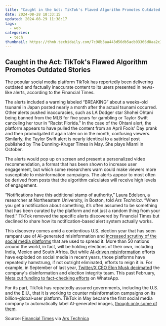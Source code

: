 ```yaml
---
title: "Caught in the Act: TikTok's Flawed Algorithm Promotes Outdated Stories"
date: 2024-08-28 18:33:15
updated: 2024-08-29 11:38:17
tags:
  - web
categories:
  - tech
thumbnail: https://thmb.techidaily.com/7c98b3aa443d56db5acb03366d8aa2c1ee75e1644b06d32e3fca560857ba5e46.jpg
---
```


## Caught in the Act: TikTok's Flawed Algorithm Promotes Outdated Stories

The popular social media platform TikTok has reportedly been delivering outdated and factually inaccurate content to its users presented in news-like alerts, according to the Financial Times.

 The alerts included a warning labeled “BREAKING” about a weeks-old tsunami in Japan posted nearly a month after the actual tsunami occurred. Other alerts pushed inaccuracies, such as LA Dodger star Shohei Ohtani being banned from the MLB for five years for gambling or Taylor Swift canceling her tour in "Racist Florida.” In the case of the Ohtani alert, the platform appears to have pulled the content from an April Fools' Day prank and then promulgated it again later on in the month, confusing viewers. Similarly, the Taylor Swift alert is nearly identical to a satirical post published by The Dunning-Kruger Times in May. She plays Miami in October.

 The alerts would pop up on screen and present a personalized video recommendation, a format that has been shown to increase user engagement, but which some researchers warn could make viewers more susceptible to misinformation campaigns. The alerts appear to most often be derived from posts that the algorithm calculates will receive high levels of engagement.

 “Notifications have this additional stamp of authority,” Laura Edelson, a researcher at Northeastern University, in Boston, told _Ars Technica_. “When you get a notification about something, it’s often assumed to be something that has been curated by the platform and not just a random thing from your feed.” TikTok removed the specific alerts discovered by Financial Times but declined to share how its notification-based alert system actually works.

 This discovery comes amid a contentious U.S. election year that has seen rampant use of AI-generated misinformation and [increased scrutiny of the social media platforms](https://screen-sharing-recording.techidaily.com/updated-how-to-flawlessly-capture-your-ios-devices-screen/) that are used to spread it. More than 50 nations around the world, in fact, will be holding elections of their own, including India, Mexico and South Africa. But while [AI-driven misinformation](https://android-transfer.techidaily.com/in-2024-5-easy-ways-to-copy-contacts-from-vivo-v29e-to-iphone-14-and-15-drfone-by-drfone-transfer-from-android-transfer-from-android/) efforts have exploded on social media in recent years, those platforms have repeatedly hamstrung, if not outright eliminated, efforts to reign it in. For example, in September of last year, [Twitter/X CEO Elon Musk decimated](https://www.nbcnews.com/tech/tech-news/x-makes-cuts-disinformation-election-integrity-team-rcna117744) the company's disinformation and election integrity team. This past February, [Meta cut funding to fact-checking efforts](https://www.theinformation.com/articles/meta-cuts-fact-checking-efforts-on-whatsapp-as-elections-loom) on WhatsApp.

 For its part, TikTok has repeatedly assured governments, including the U.S. and the E.U., that it is working to counter misinformation campaigns on its billion-global-user platform. TikTok in May became the first social media company to automatically label AI-generated images, [though only some of them](https://newsroom.tiktok.com/en-us/partnering-with-our-industry-to-advance-ai-transparency-and-literacy).

 Source: [Financial Times](https://www.ft.com/content/8f0a08c9-1ba6-4df5-a6bd-ac7d288e5ca2) via [Ars Technica](https://arstechnica.com/tech-policy/2024/08/push-alerts-from-tiktok-include-fake-news-expired-tsunami-warning/)

<ins class="adsbygoogle"
     style="display:block"
     data-ad-format="autorelaxed"
     data-ad-client="ca-pub-7571918770474297"
     data-ad-slot="1223367746"></ins>



<ins class="adsbygoogle"
     style="display:block"
     data-ad-client="ca-pub-7571918770474297"
     data-ad-slot="8358498916"
     data-ad-format="auto"
     data-full-width-responsive="true"></ins>
